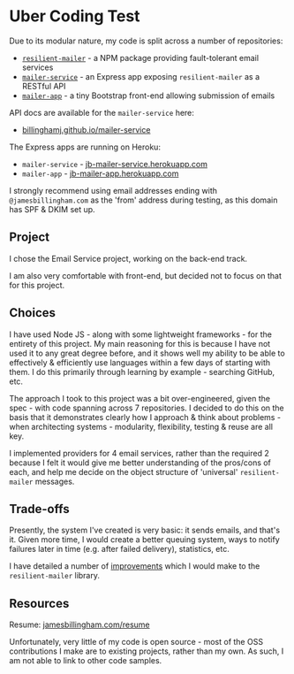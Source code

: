 # Uber Coding Test

Due to its modular nature, my code is split across a number of repositories:

- [`resilient-mailer`](//github.com/billinghamj/resilient-mailer) - a NPM package providing fault-tolerant email services
- [`mailer-service`](//github.com/billinghamj/mailer-service) - an Express app exposing `resilient-mailer` as a RESTful API
- [`mailer-app`](//github.com/billinghamj/mailer-app) - a tiny Bootstrap front-end allowing submission of emails

API docs are available for the `mailer-service` here:

- [billinghamj.github.io/mailer-service](//billinghamj.github.io/mailer-service/)

The Express apps are running on Heroku:

- `mailer-service` - [jb-mailer-service.herokuapp.com](//jb-mailer-service.herokuapp.com)
- `mailer-app` - [jb-mailer-app.herokuapp.com](//jb-mailer-app.herokuapp.com)

I strongly recommend using email addresses ending with `@jamesbillingham.com`
as the 'from' address during testing, as this domain has SPF & DKIM set up.

## Project

I chose the Email Service project, working on the back-end track.

I am also very comfortable with front-end, but decided not to focus on that for
this project.

## Choices

I have used Node JS - along with some lightweight frameworks - for the entirety
of this project. My main reasoning for this is because I have not used it to any
great degree before, and it shows well my ability to be able to effectively &
efficiently use languages within a few days of starting with them. I do this
primarily through learning by example - searching GitHub, etc.

The approach I took to this project was a bit over-engineered, given the spec -
with code spanning across 7 repositories. I decided to do this on the basis that
it demonstrates clearly how I approach & think about problems - when
architecting systems - modularity, flexibility, testing & reuse are all key.

I implemented providers for 4 email services, rather than the required 2 because
I felt it would give me better understanding of the pros/cons of each, and help
me decide on the object structure of 'universal' `resilient-mailer` messages.

## Trade-offs

Presently, the system I've created is very basic: it sends emails, and that's
it. Given more time, I would create a better queuing system, ways to notify
failures later in time (e.g. after failed delivery), statistics, etc.

I have detailed a number of
[improvements](//github.com/billinghamj/resilient-mailer#future-improvements)
which I would make to the `resilient-mailer` library.

## Resources

Resume: [jamesbillingham.com/resume](http://www.jamesbillingham.com/resume)

Unfortunately, very little of my code is open source - most of the OSS
contributions I make are to existing projects, rather than my own. As such, I am
not able to link to other code samples.

